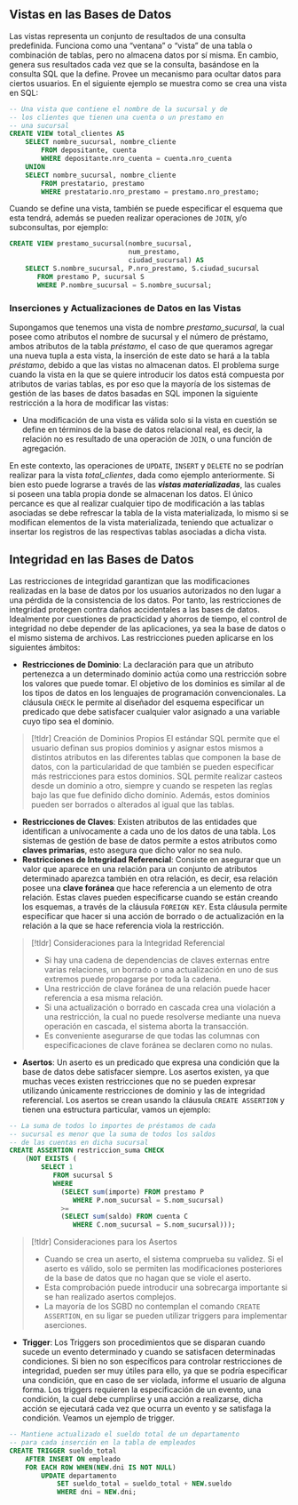 ## Vistas en las Bases de Datos
Las vistas representa un conjunto de resultados de una consulta predefinida. Funciona como una “ventana” o “vista” de una tabla o combinación de tablas, pero no almacena datos por sí misma. En cambio, genera sus resultados cada vez que se la consulta, basándose en la consulta SQL que la define. Provee un mecanismo para ocultar datos para ciertos usuarios. En el siguiente ejemplo se muestra como se crea una vista en SQL:
```sql
-- Una vista que contiene el nombre de la sucursal y de
-- los clientes que tienen una cuenta o un prestamo en
-- una sucursal
CREATE VIEW total_clientes AS
	SELECT nombre_sucursal, nombre_cliente
		FROM depositante, cuenta
		WHERE depositante.nro_cuenta = cuenta.nro_cuenta
    UNION
	SELECT nombre_sucursal, nombre_cliente
	    FROM prestatario, prestamo
		WHERE prestatario.nro_prestamo = prestamo.nro_prestamo;
```

Cuando se define una vista, también se puede especificar el esquema que esta tendrá, además se pueden realizar operaciones de `JOIN`, y/o subconsultas, por ejemplo:
```sql
CREATE VIEW prestamo_sucursal(nombre_sucursal,
							  num_prestamo, 
							  ciudad_sucursal) AS
	SELECT S.nombre_sucursal, P.nro_prestamo, S.ciudad_sucursal
	   FROM prestamo P, sucursal S
	   WHERE P.nombre_sucursal = S.nombre_sucursal;
```
### Inserciones y Actualizaciones de Datos en las Vistas
Supongamos que tenemos una vista de nombre *prestamo_sucursal*, la cual posee como atributos el nombre de sucursal y el número de préstamo, ambos atributos de la tabla *préstamo*, el caso de que queramos agregar una nueva tupla a esta vista, la inserción de este dato se hará a la tabla *préstamo*, debido a que las vistas no almacenan datos.
El problema surge cuando la vista en la que se quiere introducir los datos está compuesta por atributos de varias tablas, es por eso que la mayoría de los sistemas de gestión de las bases de datos basadas en SQL imponen la siguiente restricción a la hora de modificar las vistas:
- Una modificación de una vista es válida solo si la vista en cuestión se define en términos de la base de datos relacional real, es decir, la relación no es resultado de una operación de `JOIN`, o una función de agregación.

En este contexto, las operaciones de `UPDATE`, `INSERT` y `DELETE` no se podrían realizar para la vista *total_clientes*, dada como ejemplo anteriormente.
Si bien esto puede lograrse a través de las ***vistas materializadas***, las cuales si poseen una tabla propia donde se almacenan los datos. El único percance es que al realizar cualquier tipo de modificación a las tablas asociadas se debe refrescar la tabla de la vista materializada, lo mismo si se modifican elementos de la vista materializada, teniendo que actualizar o insertar los registros de las respectivas tablas asociadas a dicha vista.
## Integridad en las Bases de Datos
Las restricciones de integridad garantizan que las modificaciones realizadas en la base de datos por los usuarios autorizados no den lugar a una pérdida de la consistencia de los datos. Por tanto, las restricciones de integridad protegen contra daños accidentales a las bases de datos.
Idealmente por cuestiones de practicidad y ahorros de tiempo, el control de integridad no debe depender de las aplicaciones, ya sea la base de datos o el mismo sistema de archivos. Las restricciones pueden aplicarse en los siguientes ámbitos:
- **Restricciones de Dominio**: La declaración para que un atributo pertenezca a un determinado dominio actúa como una restricción sobre los valores que puede tomar. El objetivo de los dominios es similar al de los tipos de datos en los lenguajes de programación convencionales. La cláusula `CHECK` le permite al diseñador del esquema especificar un predicado que debe satisfacer cualquier valor asignado a una variable cuyo tipo sea el dominio.
>[!tldr] Creación de Dominios Propios
>El estándar SQL permite que el usuario definan sus propios dominios y asignar estos mismos a distintos atributos en las diferentes tablas que componen la base de datos, con la particularidad de que también se pueden especificar más restricciones para estos dominios.
>SQL permite realizar casteos desde un dominio a otro, siempre y cuando se respeten las reglas bajo las que fue definido dicho dominio. Además, estos dominios pueden ser borrados o alterados al igual que las tablas.

- **Restricciones de Claves**: Existen atributos de las entidades que identifican a unívocamente a cada uno de los datos de una tabla. Los sistemas de gestión de base de datos permite a estos atributos como **claves primarias**, esto asegura que dicho valor no sea nulo.
- **Restricciones de Integridad Referencial**: Consiste en asegurar que un valor que aparece en una relación para un conjunto de atributos determinado aparezca también en otra relación, es decir, esa relación posee una **clave foránea** que hace referencia a un elemento de otra relación.  Estas claves pueden especificarse cuando se están creando los esquemas, a través de la cláusula `FOREIGN KEY`. Esta cláusula permite especificar que hacer si una acción de borrado o de actualización en la relación a la que se hace referencia viola la restricción.
>[!tldr] Consideraciones para la Integridad Referencial
>- Si hay una cadena de dependencias de claves externas entre varias relaciones, un borrado o una actualización en uno de sus extremos puede propagarse por toda la cadena.
>- Una restricción de clave foránea de una relación puede hacer referencia a esa misma relación.
>- Si una actualización o borrado en cascada crea una violación a una restricción, la cual no puede resolverse mediante una nueva operación en cascada, el sistema aborta la transacción.
>- Es conveniente asegurarse de que todas las columnas con especificaciones de clave foránea se declaren como no nulas.

- **Asertos**: Un aserto es un predicado que expresa una condición que la base de datos debe satisfacer siempre. Los asertos existen, ya que muchas veces existen restricciones que no se pueden expresar utilizando únicamente restricciones de dominio y las de integridad referencial. Los asertos se crean usando la cláusula `CREATE ASSERTION` y tienen una estructura particular, vamos un ejemplo:
```sql
-- La suma de todos lo importes de préstamos de cada
-- sucursal es menor que la suma de todos los saldos
-- de las cuentas en dicha sucursal
CREATE ASSERTION restriccion_suma CHECK
	(NOT EXISTS (
		SELECT 1 
		   FROM sucursal S
		   WHERE
			 (SELECT sum(importe) FROM prestamo P
				WHERE P.nom_sucursal = S.nom_sucursal)
			 >=
			 (SELECT sum(saldo) FROM cuenta C
				WHERE C.nom_sucursal = S.nom_sucursal)));
```

>[!tldr] Consideraciones para los Asertos
>- Cuando se crea un aserto, el sistema comprueba su validez. Si el aserto es válido, solo se permiten las modificaciones posteriores de la base de datos que no hagan que se viole el aserto.
>- Esta comprobación puede introducir una sobrecarga importante si se han realizado asertos complejos.
>- La mayoría de los SGBD no contemplan el comando `CREATE ASSERTION`, en su ligar se pueden utilizar triggers para implementar aserciones.

- **Trigger**: Los Triggers son procedimientos que se disparan cuando sucede un evento determinado y cuando se satisfacen determinadas condiciones. Si bien no son específicos para controlar restricciones de integridad, pueden ser muy útiles para ello, ya que se podría especificar una condición, que en caso de ser violada, informe el usuario de alguna forma. Los triggers requieren la especificación de un evento, una condición, la cual debe cumplirse y una acción a realizarse, dicha acción se ejecutará cada vez que ocurra un evento y se satisfaga la condición. Veamos un ejemplo de trigger.
```sql
-- Mantiene actualizado el sueldo total de un departamento
-- para cada inserción en la tabla de empleados
CREATE TRIGGER sueldo_total
	AFTER INSERT ON empleado
	FOR EACH ROW WHEN(NEW.dni IS NOT NULL)
		UPDATE departamento
			SET sueldo_total = sueldo_total + NEW.sueldo
			WHERE dni = NEW.dni;
```
